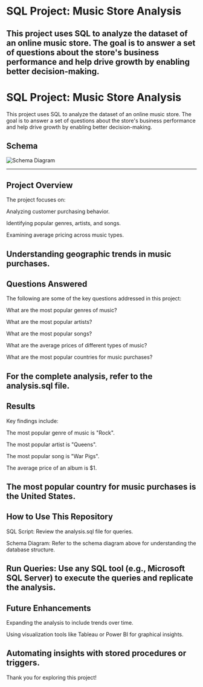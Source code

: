 # SQL Project: Music Store Analysis

This project uses SQL to analyze the dataset of an online music store. The goal is to answer a set of questions about the store's business performance and help drive growth by enabling better decision-making.
---

# SQL Project: Music Store Analysis

This project uses SQL to analyze the dataset of an online music store. The goal is to answer a set of questions about the store's business performance and help drive growth by enabling better decision-making.

## Schema

![Schema Diagram](https://github.com/avishek09/Music-Store-Analysis/assets/75924699/993e1d5d-0ae0-4034-9e20-202a2916c84c)

<!-- ## Usage

Provide instructions and examples for use. Include screenshots as needed.

To add a screenshot, create an `assets/images` folder in your repository and upload your screenshot to it. Then, using the relative filepath, add it to your README using the following syntax:

    ```md
    ![schema](MusicDatabaseSchema.png)
    ``` -->
---
## Project Overview

The project focuses on:

Analyzing customer purchasing behavior.

Identifying popular genres, artists, and songs.

Examining average pricing across music types.

Understanding geographic trends in music purchases.
---
## Questions Answered

The following are some of the key questions addressed in this project:

What are the most popular genres of music?

What are the most popular artists?

What are the most popular songs?

What are the average prices of different types of music?

What are the most popular countries for music purchases?

For the complete analysis, refer to the analysis.sql file.
---
## Results

Key findings include:

The most popular genre of music is "Rock".

The most popular artist is "Queens".

The most popular song is "War Pigs".

The average price of an album is $1.

The most popular country for music purchases is the United States.
---
## How to Use This Repository

SQL Script: Review the analysis.sql file for queries.

Schema Diagram: Refer to the schema diagram above for understanding the database structure.

Run Queries: Use any SQL tool (e.g., Microsoft SQL Server) to execute the queries and replicate the analysis.
---
## Future Enhancements

Expanding the analysis to include trends over time.

Using visualization tools like Tableau or Power BI for graphical insights.

Automating insights with stored procedures or triggers.
---

Thank you for exploring this project!



